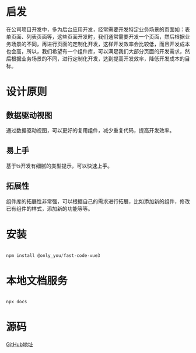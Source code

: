 # 启发
在公司项目开发中，多为后台应用开发，经常需要开发特定业务场景的页面如：表单页面、列表页面等，这些页面开发时，我们通常需要开发一个页面，然后根据业务场景的不同，再进行页面的定制化开发，这样开发效率会比较低，而且开发成本也会高，所以，我们希望有一个组件库，可以满足我们大部分页面的开发需求，然后根据业务场景的不同，进行定制化开发，达到提高开发效率，降低开发成本的目标。

# 设计原则
## 数据驱动视图
通过数据驱动视图，可以更好的复用组件，减少重复代码，提高开发效率。
## 易上手
基于ts开发有细腻的类型提示，可以快速上手。
## 拓展性
组件库的拓展性非常强，可以根据自己的需求进行拓展，比如添加新的组件，修改已有组件的样式，添加新的功能等等。

# 安装
```` javascript

npm install @only_you/fast-code-vue3

````

# 本地文档服务
```` javascript

npx docs

````

# 源码
[GitHub地址](https://github.com/hn1003/fast-code-vue3)

